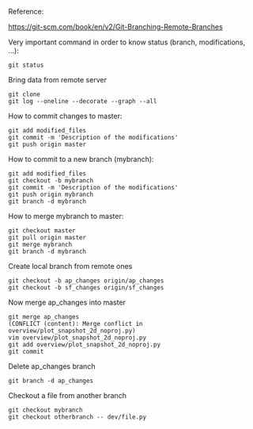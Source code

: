 
Reference:

https://git-scm.com/book/en/v2/Git-Branching-Remote-Branches

Very important command in order to know status (branch, modifications, ...):
```
git status
```

Bring data from remote server
```
git clone 
git log --oneline --decorate --graph --all
```

How to commit changes to master:
```
git add modified_files
git commit -m 'Description of the modifications'
git push origin master 
```

How to commit to a new branch (mybranch):
```
git add modified_files
git checkout -b mybranch
git commit -m 'Description of the modifications'
git push origin mybranch
git branch -d mybranch
```

How to merge mybranch to master:
```
git checkout master
git pull origin master
git merge mybranch
git branch -d mybranch
```


Create local branch from remote ones
```
git checkout -b ap_changes origin/ap_changes
git checkout -b sf_changes origin/sf_changes
```

Now merge ap_changes into master
```
git merge ap_changes
(CONFLICT (content): Merge conflict in overview/plot_snapshot_2d_noproj.py)
vim overview/plot_snapshot_2d_noproj.py
git add overview/plot_snapshot_2d_noproj.py
git commit
```

Delete ap_changes branch
```
git branch -d ap_changes
```

Checkout a file from another branch
```
git checkout mybranch
git checkout otherbranch -- dev/file.py
```

